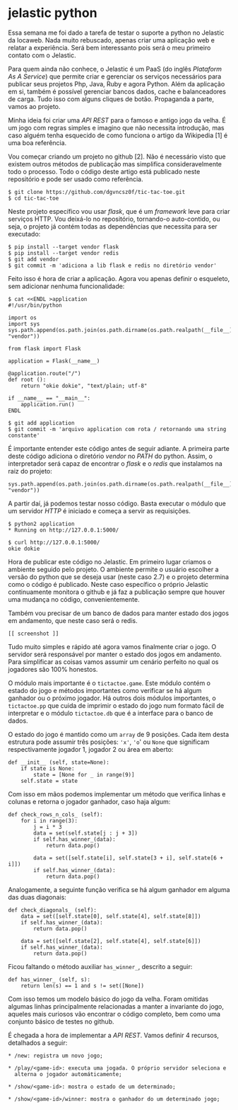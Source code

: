 jelastic python
===============

Essa semana me foi dado a tarefa de testar o suporte a python no
Jelastic da locaweb. Nada muito rebuscado, apenas criar uma aplicação
web e relatar a experiência. Será bem interessanto pois será o meu
primeiro contato com o Jelastic.

Para quem ainda não conhece, o Jelastic é um PaaS (do inglês
*Plataform As A Service*) que permite criar e gerenciar os serviços
necessários para publicar seus projetos Php, Java, Ruby e agora
Python. Além da aplicação em si, também é possível gerenciar bancos
dados, cache e balanceadores de carga. Tudo isso com alguns cliques de
botão. Propaganda a parte, vamos ao projeto.

Minha ideia foi criar uma *API REST* para o famoso e antigo jogo da
velha. É um jogo com regras simples e imagino que não necessita
introdução, mas caso alguém tenha esquecido de como funciona o artigo
da Wikipedia [1] é uma boa referência.

Vou começar criando um projeto no github [2]. Não é necessário visto
que existem outros métodos de publicação mas simplifica
consideravelmente todo o processo. Todo o código deste artigo está
publicado neste repositório e pode ser usado como referência.

    $ git clone https://github.com/dgvncsz0f/tic-tac-toe.git
    $ cd tic-tac-toe

Neste projeto específico vou usar *flask*, que é um *framework* leve
para criar serviços HTTP. Vou deixá-lo no repositório, tornando-o
auto-contido, ou seja, o projeto já contém todas as dependências que
necessita para ser executado:

    $ pip install --target vendor flask
    $ pip install --target vendor redis
    $ git add vendor
    $ git commit -m 'adiciona a lib flask e redis no diretório vendor'

Feito isso é hora de criar a aplicação. Agora vou apenas definir o
esqueleto, sem adicionar nenhuma funcionalidade:

    $ cat <<ENDL >application
    #!/usr/bin/python
     
    import os
    import sys
    sys.path.append(os.path.join(os.path.dirname(os.path.realpath(__file__)), "vendor"))
     
    from flask import Flask
     
    application = Flask(__name__)
     
    @application.route("/")
    def root ():
        return "okie dokie", "text/plain; utf-8"
     
    if __name__ == "__main__":
        application.run()
    ENDL

    $ git add application
    $ git commit -m 'arquivo application com rota / retornando uma string constante'

É importante entender este código antes de seguir adiante. A primeira
parte deste código adiciona o diretório *vendor* no *PATH* do
python. Assim, o interpretador será capaz de encontrar o *flask* e o
*redis* que instalamos na raiz do projeto:

    sys.path.append(os.path.join(os.path.dirname(os.path.realpath(__file__)), "vendor"))

A partir daí, já podemos testar nosso código. Basta executar o módulo
que um servidor *HTTP* é iniciado e começa a servir as requisições.

    $ python2 application
    * Running on http://127.0.0.1:5000/

    $ curl http://127.0.0.1:5000/
    okie dokie

Hora de publicar este código no Jelastic. Em primeiro lugar criamos o
ambiente seguido pelo projeto. O ambiente permite o usuário escolher a
versão do python que se deseja usar (neste caso 2.7) e o projeto
determina como o código é publicado. Neste caso específico o próprio
Jelastic continuamente monitora o github e já faz a publicação sempre
que houver uma mudança no código, convenientemente.

Também vou precisar de um banco de dados para manter estado dos jogos
em andamento, que neste caso será o redis.

    [[ screenshot ]]

Tudo muito simples e rápido até agora vamos finalmente criar o jogo. O
servidor será responsável por manter o estado dos jogos em
andamento. Para simplificar as coisas vamos assumir um cenário
perfeito no qual os jogadores são 100% honestos.

O módulo mais importante é o `tictactoe.game`. Este módulo contém o
estado do jogo e métodos importantes como verificar se há algum
ganhador ou o próximo jogador. Há outros dois módulos importantes, o
`tictactoe.pp` que cuida de imprimir o estado do jogo num formato
fácil de interpretar e o módulo `tictactoe.db` que é a interface para
o banco de dados.

O estado do jogo é mantido como um `array` de 9 posições. Cada item
desta estrutura pode assumir três posições: `'x'`, `'o`' ou `None` que
significam respectivamente jogador 1, jogador 2 ou área em aberto:

    def __init__ (self, state=None):
        if state is None:
            state = [None for _ in range(9)]
        self.state = state
    
Com isso em mãos podemos implementar um método que verifica linhas e
colunas e retorna o jogador ganhador, caso haja algum:

    def check_rows_n_cols_ (self):
        for i in range(3):
            j = i * 3
            data = set(self.state[j : j + 3])
            if self.has_winner_(data):
                return data.pop()

            data = set([self.state[i], self.state[3 + i], self.state[6 + i]])
            if self.has_winner_(data):
                return data.pop()

Analogamente, a seguinte função verifica se há algum ganhador em
alguma das duas diagonais:

    def check_diagonals_ (self):
        data = set([self.state[0], self.state[4], self.state[8]])
        if self.has_winner_(data):
            return data.pop()

        data = set([self.state[2], self.state[4], self.state[6]])
        if self.has_winner_(data):
            return data.pop()

Ficou faltando o método auxiliar `has_winner_`, descrito a seguir:

    def has_winner_ (self, s):
        return len(s) == 1 and s != set([None])

Com isso temos um modelo básico do jogo da velha. Foram omitidas
algumas linhas principalmente relacionadas a manter a invariante do
jogo, aqueles mais curiosos vão encontrar o código completo, bem como
uma conjunto básico de testes no github.

É chegada a hora de implementar a *API REST*. Vamos definir 4
recursos, detalhados a seguir:

    * /new: registra um novo jogo;
    
    * /play/<game-id>: executa uma jogada. O próprio servidor seleciona e
      alterna o jogador automáticamente;

    * /show/<game-id>: mostra o estado de um determinado;

    * /show/<game-id>/winner: mostra o ganhador do um determinado jogo;
